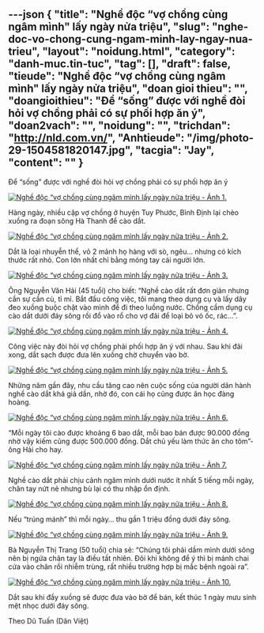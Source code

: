 ---json
{
    "title": "Nghề độc “vợ chồng cùng ngâm mình\" lấy ngày nửa triệu",
    "slug": "nghe-doc-vo-chong-cung-ngam-minh-lay-ngay-nua-trieu",
    "layout": "noidung.html",
    "category": "danh-muc.tin-tuc",
    "tag": [],
    "draft": false,
    "tieude": "Nghề độc “vợ chồng cùng ngâm mình\" lấy ngày nửa triệu",
    "doan gioi thieu": "",
    "doangioithieu": "Để “sống” được với nghề đòi hỏi vợ chồng phải có sự phối hợp ăn ý",
    "doan2vach": "",
    "noidung": "",
    "trichdan": "http://nld.com.vn/",
    "Anhtieude": "/img/photo-29-1504581820147.jpg",
    "tacgia": "Jay",
    "__content__": ""
}
---
<p><span style="font-size:14px">Để &ldquo;sống&rdquo; được với nghề đ&ograve;i hỏi vợ chồng phải c&oacute; sự phối hợp ăn &yacute;</span></p>

<p><span style="font-size:14px"><a href="http://nld.mediacdn.vn/2017/photo-2-1504581820115.jpg"><img alt="Nghề độc “vợ chồng cùng ngâm mình lấy ngày nửa triệu - Ảnh 1." id="img_a904efd0-91e9-11e7-b146-8f070d792a38" src="http://nld.mediacdn.vn/thumb_w/686/2017/photo-2-1504581820115.jpg" title="Nghề độc “vợ chồng cùng ngâm mình lấy ngày nửa triệu - Ảnh 1." /></a></span></p>

<p><span style="font-size:14px">H&agrave;ng ng&agrave;y, nhiều cặp vợ chồng ở huyện Tuy Phước, B&igrave;nh Định lại ch&egrave;o xuồng ra đoạn s&ocirc;ng H&agrave; Thanh để c&agrave;o dắt.</span></p>

<p><span style="font-size:14px"><a href="http://nld.mediacdn.vn/2017/photo-5-1504581820119.jpg"><img alt="Nghề độc “vợ chồng cùng ngâm mình lấy ngày nửa triệu - Ảnh 2." id="img_a905da30-91e9-11e7-80b0-3dc1b5a123e0" src="http://nld.mediacdn.vn/2017/photo-5-1504581820119.jpg" title="Nghề độc “vợ chồng cùng ngâm mình lấy ngày nửa triệu - Ảnh 2." /></a></span></p>

<p><span style="font-size:14px">Dắt l&agrave; loại nhuyễn thể, vỏ 2 mảnh họ h&agrave;ng với s&ograve;, ng&ecirc;u&hellip; nhưng c&oacute; k&iacute;ch thước rất nhỏ. Con lớn nhất chỉ bằng m&oacute;ng tay c&aacute;i người lớn.</span></p>

<p><span style="font-size:14px"><a href="http://nld.mediacdn.vn/2017/photo-8-1504581820124.jpg"><img alt="Nghề độc “vợ chồng cùng ngâm mình lấy ngày nửa triệu - Ảnh 3." id="img_a9e98370-91e9-11e7-a7eb-ffaf08c12263" src="http://nld.mediacdn.vn/2017/photo-8-1504581820124.jpg" title="Nghề độc “vợ chồng cùng ngâm mình lấy ngày nửa triệu - Ảnh 3." /></a></span></p>

<p><span style="font-size:14px">&Ocirc;ng Nguyễn Văn Hải (45 tuổi) cho biết: &ldquo;Nghề c&agrave;o dắt rất đơn giản nhưng cần sự cần c&ugrave;, tỉ mỉ. Bắt đầu c&ocirc;ng việc, t&ocirc;i mang theo dụng cụ v&agrave; lấy d&acirc;y đeo xuồng buộc chặt v&agrave;o m&igrave;nh để đi theo luồng nước. Chồng cầm dụng cụ c&agrave;o dắt dưới đ&aacute;y s&ocirc;ng rồi đổ v&agrave;o rổ cho vợ đ&atilde;i để loại bỏ vỏ ốc, r&aacute;c&hellip;&rdquo;.</span></p>

<p><span style="font-size:14px"><a href="http://nld.mediacdn.vn/2017/photo-11-1504581820127.jpg"><img alt="Nghề độc “vợ chồng cùng ngâm mình lấy ngày nửa triệu - Ảnh 4." id="img_a9f51c30-91e9-11e7-80b0-3dc1b5a123e0" src="http://nld.mediacdn.vn/2017/photo-11-1504581820127.jpg" title="Nghề độc “vợ chồng cùng ngâm mình lấy ngày nửa triệu - Ảnh 4." /></a></span></p>

<p><span style="font-size:14px">C&ocirc;ng việc n&agrave;y đ&ograve;i hỏi vợ chồng phải phối hợp ăn &yacute; với nhau. Sau khi đ&atilde;i xong, dắt sạch được đưa l&ecirc;n xuồng chờ chuyển v&agrave;o bờ.</span></p>

<p><span style="font-size:14px"><a href="http://nld.mediacdn.vn/2017/photo-14-1504581820132.jpg"><img alt="Nghề độc “vợ chồng cùng ngâm mình lấy ngày nửa triệu - Ảnh 5." id="img_aa68eca0-91e9-11e7-ad98-95c40de4dd6c" src="http://nld.mediacdn.vn/2017/photo-14-1504581820132.jpg" title="Nghề độc “vợ chồng cùng ngâm mình lấy ngày nửa triệu - Ảnh 5." /></a></span></p>

<p><span style="font-size:14px">Những năm gần đ&acirc;y, nhu cầu tăng cao n&ecirc;n cuộc sống của người d&acirc;n h&agrave;nh nghề c&agrave;o dắt kh&aacute; giả dần, nhờ đ&oacute;, con c&aacute;i họ cũng được ăn học đ&agrave;ng ho&agrave;ng.</span></p>

<p><span style="font-size:14px"><a href="http://nld.mediacdn.vn/2017/photo-17-1504581820134.jpg"><img alt="Nghề độc “vợ chồng cùng ngâm mình lấy ngày nửa triệu - Ảnh 6." id="img_aa9ea2a0-91e9-11e7-ad98-95c40de4dd6c" src="http://nld.mediacdn.vn/2017/photo-17-1504581820134.jpg" title="Nghề độc “vợ chồng cùng ngâm mình lấy ngày nửa triệu - Ảnh 6." /></a></span></p>

<p><span style="font-size:14px">&ldquo;Mỗi ng&agrave;y t&ocirc;i c&agrave;o được khoảng 6 bao dắt, mỗi bao b&aacute;n được 90.000 đồng nhờ vậy kiếm cũng được 500.000 đồng. Dắt chủ yếu l&agrave;m thức ăn cho t&ocirc;m&rdquo;- &ocirc;ng Hải cho hay.</span></p>

<p><span style="font-size:14px"><a href="http://nld.mediacdn.vn/2017/photo-20-1504581820137.jpg"><img alt="Nghề độc “vợ chồng cùng ngâm mình lấy ngày nửa triệu - Ảnh 7." id="img_aab3ff60-91e9-11e7-97cf-8dd02504b93e" src="http://nld.mediacdn.vn/2017/photo-20-1504581820137.jpg" title="Nghề độc “vợ chồng cùng ngâm mình lấy ngày nửa triệu - Ảnh 7." /></a></span></p>

<p><span style="font-size:14px">Nghề c&agrave;o dắt phải chịu cảnh ng&acirc;m m&igrave;nh dưới nước &iacute;t nhất 5 tiếng mỗi ng&agrave;y, ch&acirc;n tay nứt nẻ nhưng b&ugrave; lại c&oacute; thu nhập ổn định.</span></p>

<p><span style="font-size:14px"><a href="http://nld.mediacdn.vn/2017/photo-23-1504581820139.jpg"><img alt="Nghề độc “vợ chồng cùng ngâm mình lấy ngày nửa triệu - Ảnh 8." id="img_ab1b73c0-91e9-11e7-bf49-518afd19be20" src="http://nld.mediacdn.vn/2017/photo-23-1504581820139.jpg" title="Nghề độc “vợ chồng cùng ngâm mình lấy ngày nửa triệu - Ảnh 8." /></a></span></p>

<p><span style="font-size:14px">Nếu &ldquo;tr&uacute;ng m&aacute;nh&rdquo; th&igrave; mỗi ng&agrave;y&hellip; thu gần 1 triệu đồng dưới đ&aacute;y s&ocirc;ng.</span></p>

<p><span style="font-size:14px"><a href="http://nld.mediacdn.vn/2017/photo-26-1504581820142.jpg"><img alt="Nghề độc “vợ chồng cùng ngâm mình lấy ngày nửa triệu - Ảnh 9." id="img_ab986bf0-91e9-11e7-ad98-95c40de4dd6c" src="http://nld.mediacdn.vn/2017/photo-26-1504581820142.jpg" title="Nghề độc “vợ chồng cùng ngâm mình lấy ngày nửa triệu - Ảnh 9." /></a></span></p>

<p><span style="font-size:14px">B&agrave; Nguyễn Thị Trang (50 tuổi) chia sẻ: &ldquo;Ch&uacute;ng t&ocirc;i phải dầm m&igrave;nh dưới s&ocirc;ng n&ecirc;n bị ngứa ch&acirc;n tay l&agrave; điều tất nhi&ecirc;n. Đ&ocirc;i khi kh&ocirc;ng để &yacute; th&igrave; bị mảnh chai cứa v&agrave;o ch&acirc;n rồi nhiễm tr&ugrave;ng, rất nhiều trường hợp bị mắc bệnh ngo&agrave;i ra&rdquo;.</span></p>

<p><span style="font-size:14px"><a href="http://nld.mediacdn.vn/2017/photo-29-1504581820147.jpg"><img alt="Nghề độc “vợ chồng cùng ngâm mình lấy ngày nửa triệu - Ảnh 10." id="img_ab96be40-91e9-11e7-96eb-2d83bb23e892" src="http://nld.mediacdn.vn/2017/photo-29-1504581820147.jpg" title="Nghề độc “vợ chồng cùng ngâm mình lấy ngày nửa triệu - Ảnh 10." /></a></span></p>

<p><span style="font-size:14px">Dắt sau khi đầy xuồng sẽ được đưa v&agrave;o bờ để b&aacute;n, kết th&uacute;c 1 ng&agrave;y mưu sinh mệt nhọc dưới đ&aacute;y s&ocirc;ng.</span></p>

<p><span style="font-size:14px">Theo Dũ Tuấn (D&acirc;n Việt)</span></p>
